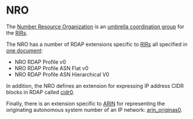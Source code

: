 # NRO

The [Number Resource Organization](https://www.nro.net/) is an [umbrella coordination group](../misc/glossary.md#nro) for the [RIRs](../misc/glossary.md#rir).

The NRO has a number of RDAP extensions specific to [RIRs](../misc/glossary.md#rir) all specified in 
[one document](https://bitbucket.org/nroecg/nro-rdap-profile/raw/v1/nro-rdap-profile.txt):

* NRO RDAP Profile v0
* NRO RDAP Profile ASN Flat v0
* NRO RDAP Profile ASN Hierarchical V0

In addition, the NRO defines an extension for expressing IP address CIDR blocks in RDAP called 
[cidr0](https://bitbucket.org/nroecg/nro-rdap-cidr/src/master/nro-rdap-cidr.txt).

Finally, there is an extension specific to [ARIN](https://arin.net) for representing the originating autonomous system number of an IP network:
[arin_originas0](https://bitbucket.org/arin-specs/arin-rdap-originas/src/master/arin-rdap-originas.txt).


